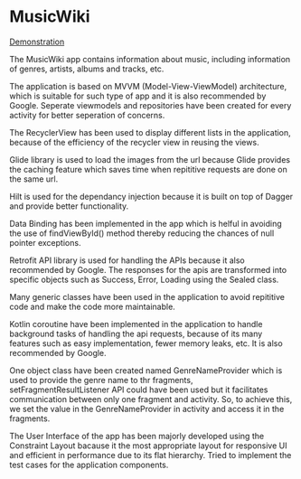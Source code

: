 # MusicWiki

<a href="https://drive.google.com/file/d/1MW-J2iOqTWQdCzMgkQ0IqK0QqvEtajQF/view?usp=sharing">Demonstration</a>

The MusicWiki app contains information about music, including information of genres, artists, albums and tracks, etc.

The application is based on MVVM (Model-View-ViewModel) architecture, which is suitable for such type of app and it is also recommended by Google.
Seperate viewmodels and repositories have been created for every activity for better seperation of concerns.

The RecyclerView has been used to display different lists in the application, because of the efficiency of the recycler view in reusing the views.

Glide library is used to load the images from the url because Glide provides the caching feature which saves time when repititive requests are done on the same url.

Hilt is used for the dependancy injection because it is built on top of Dagger and provide better functionality.

Data Binding has been implemented in the app which is helful in avoiding the use of findViewById() method thereby reducing the chances of null pointer exceptions.

Retrofit API library is used for handling the APIs because it also recommended by Google.
The responses for the apis are transformed into specific objects such as Success, Error, Loading using the Sealed class.

Many generic classes have been used in the application to avoid repititive code and make the code more maintainable.

Kotlin coroutine have been implemented in the application to handle background tasks of handling the api requests, because of its many features such as easy implementation, fewer memory leaks, etc. It is also recommended by Google.

One object class have been created named GenreNameProvider which is used to provide the genre name to thr fragments, setFragmentResultListener API could have been used but it facilitates communication between only one fragment and activity.
So, to achieve this, we set the value in the GenreNameProvider in activity and access it in the fragments.

The User Interface of the app has been majorly developed using the Constraint Layout bacause it the most appropriate layout for responsive UI and efficient in performance due to its flat hierarchy.
Tried to implement the test cases for the application components.
